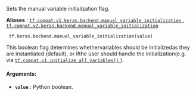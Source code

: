 Sets the manual variable initialization flag.

**Aliases** : [ `tf.compat.v1.keras.backend.manual_variable_initialization` ](/api_docs/python/tf/keras/backend/manual_variable_initialization), [ `tf.compat.v2.keras.backend.manual_variable_initialization` ](/api_docs/python/tf/keras/backend/manual_variable_initialization)

```
 tf.keras.backend.manual_variable_initialization(value) 
```

This boolean flag determines whethervariables should be initializedas they are instantiated (default), or ifthe user should handle the initialization(e.g. via [ `tf.compat.v1.initialize_all_variables()` ](https://tensorflow.google.cn/api_docs/python/tf/compat/v1/initialize_all_variables)).

#### Arguments:
- **`value`** : Python boolean.
